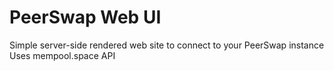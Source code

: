 # PeerSwap Web UI

Simple server-side rendered web site to connect to your PeerSwap instance 
Uses mempool.space API

